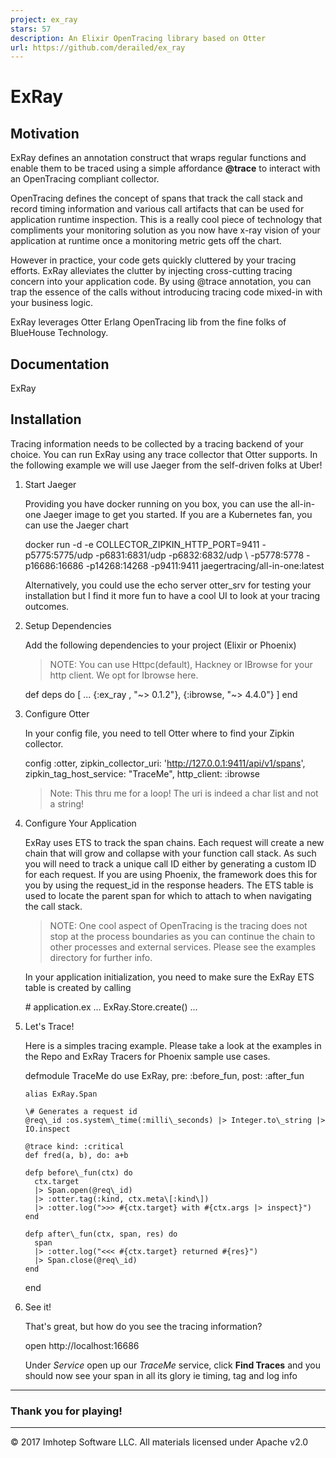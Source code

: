 ```yaml
---
project: ex_ray
stars: 57
description: An Elixir OpenTracing library based on Otter
url: https://github.com/derailed/ex_ray
---
```


ExRay
=====

Motivation
----------

ExRay defines an annotation construct that wraps regular functions and enable them to be traced using a simple affordance **@trace** to interact with an OpenTracing compliant collector.

OpenTracing defines the concept of spans that track the call stack and record timing information and various call artifacts that can be used for application runtime inspection. This is a really cool piece of technology that compliments your monitoring solution as you now have x-ray vision of your application at runtime once a monitoring metric gets off the chart.

However in practice, your code gets quickly cluttered by your tracing efforts. ExRay alleviates the clutter by injecting cross-cutting tracing concern into your application code. By using @trace annotation, you can trap the essence of the calls without introducing tracing code mixed-in with your business logic.

ExRay leverages Otter Erlang OpenTracing lib from the fine folks of BlueHouse Technology.

Documentation
-------------

ExRay

Installation
------------

Tracing information needs to be collected by a tracing backend of your choice. You can run ExRay using any trace collector that Otter supports. In the following example we will use Jaeger from the self-driven folks at Uber!

1.  Start Jaeger
    
    Providing you have docker running on you box, you can use the all-in-one Jaeger image to get you started. If you are a Kubernetes fan, you can use the Jaeger chart
    
    docker run -d -e COLLECTOR\_ZIPKIN\_HTTP\_PORT=9411 -p5775:5775/udp -p6831:6831/udp -p6832:6832/udp \\
    -p5778:5778 -p16686:16686 -p14268:14268 -p9411:9411 jaegertracing/all-in-one:latest
    
    Alternatively, you could use the echo server otter\_srv for testing your installation but I find it more fun to have a cool UI to look at your tracing outcomes.
    
2.  Setup Dependencies
    
    Add the following dependencies to your project (Elixir or Phoenix)
    
    > NOTE: You can use Httpc(default), Hackney or IBrowse for your http client. We opt for Ibrowse here.
    
    def deps do
      \[
        ...
        {:ex\_ray , "~> 0.1.2"},
        {:ibrowse, "~> 4.4.0"}
      \]
    end
    
3.  Configure Otter
    
    In your config file, you need to tell Otter where to find your Zipkin collector.
    
      config :otter,
        zipkin\_collector\_uri:    'http://127.0.0.1:9411/api/v1/spans',
        zipkin\_tag\_host\_service: "TraceMe",
        http\_client:             :ibrowse
    
    > Note: This thru me for a loop! The uri is indeed a char list and not a string!
    
4.  Configure Your Application
    
    ExRay uses ETS to track the span chains. Each request will create a new chain that will grow and collapse with your function call stack. As such you will need to track a unique call ID either by generating a custom ID for each request. If you are using Phoenix, the framework does this for you by using the request\_id in the response headers. The ETS table is used to locate the parent span for which to attach to when navigating the call stack.
    
    > NOTE: One cool aspect of OpenTracing is the tracing does not stop at the process boundaries as you can continue the chain to other processes and external services. Please see the examples directory for further info.
    
    In your application initialization, you need to make sure the ExRay ETS table is created by calling
    
    \# application.ex
    ...
    ExRay.Store.create()
    ...
    
5.  Let's Trace!
    
    Here is a simples tracing example. Please take a look at the examples in the Repo and ExRay Tracers for Phoenix sample use cases.
    
      defmodule TraceMe do
        use ExRay, pre: :before\_fun, post: :after\_fun
    
        alias ExRay.Span
    
        \# Generates a request id
        @req\_id :os.system\_time(:milli\_seconds) |> Integer.to\_string |> IO.inspect
    
        @trace kind: :critical
        def fred(a, b), do: a+b
    
        defp before\_fun(ctx) do
          ctx.target
          |> Span.open(@req\_id)
          |> :otter.tag(:kind, ctx.meta\[:kind\])
          |> :otter.log(">>> #{ctx.target} with #{ctx.args |> inspect}")
        end
    
        defp after\_fun(ctx, span, res) do
          span
          |> :otter.log("<<< #{ctx.target} returned #{res}")
          |> Span.close(@req\_id)
        end
      end
    
6.  See it!
    
    That's great, but how do you see the tracing information?
    
    open http://localhost:16686
    
    Under _Service_ open up our _TraceMe_ service, click **Find Traces** and you should now see your span in all its glory ie timing, tag and log info
    

* * *

### Thank you for playing!

* * *

© 2017 Imhotep Software LLC. All materials licensed under Apache v2.0
